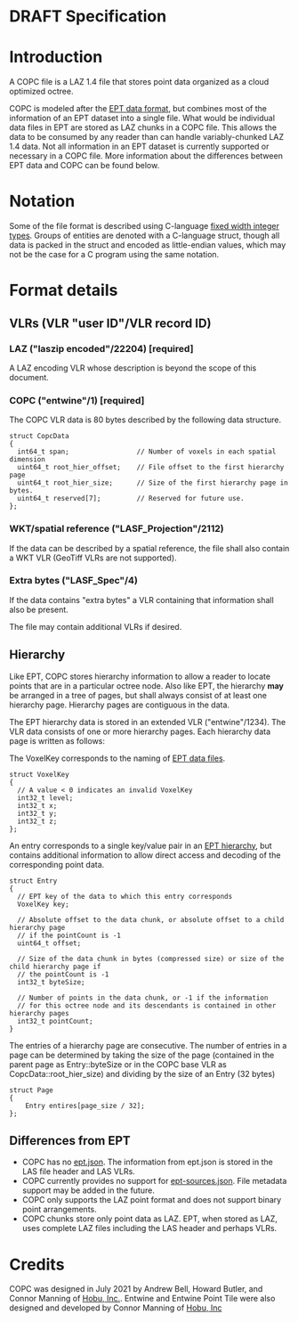 # **DRAFT Specification**

# Introduction

A COPC file is a LAZ 1.4 file that stores point data organized as a cloud optimized octree.

COPC is modeled after the [EPT data format](https://entwine.io/entwine-point-tile.html), but
combines most of the information of an EPT dataset into a single file.  What would be
individual data files in EPT are stored as LAZ chunks in a COPC file. This allows the data to be
consumed by any reader than can handle variably-chunked LAZ 1.4 data. Not all information in
an EPT dataset is currently supported or necessary in a COPC file. More information about the differences
between EPT data and COPC can be found below.

# Notation

Some of the file format is described using C-language
[fixed width integer types](https://en.cppreference.com/w/c/types/integer).
Groups of entities are denoted with a C-language struct, though all data is packed
in the struct and encoded as little-endian values, which may not be the case for
a C program using the same notation.

# Format details

## VLRs (VLR "user ID"/VLR record ID)

### LAZ ("laszip encoded"/22204) [required]

A LAZ encoding VLR whose description is beyond the scope of this document.

### COPC ("entwine"/1) [required]

The COPC VLR data is 80 bytes described by the following data structure.

    struct CopcData
    {
      int64_t span;                 // Number of voxels in each spatial dimension
      uint64_t root_hier_offset;    // File offset to the first hierarchy page
      uint64_t root_hier_size;      // Size of the first hierarchy page in bytes.
      uint64_t reserved[7];         // Reserved for future use.
    };

### WKT/spatial reference ("LASF_Projection"/2112)

If the data can be described by a spatial reference, the file shall also contain a
WKT VLR (GeoTiff VLRs are not supported).

### Extra bytes ("LASF_Spec"/4)

If the data contains "extra bytes" a VLR containing that information shall also be present.

The file may contain additional VLRs if desired.

## Hierarchy

Like EPT, COPC stores hierarchy information to allow a reader to locate points that
are in a particular octree node.  Also like EPT, the hierarchy **may** be arranged in
a tree of pages, but shall always consist of at least one hierarchy page. Hierarchy pages
are contiguous in the data.

The EPT hierarchy data is stored in an extended VLR ("entwine"/1234). The VLR data consists of
one or more hierarchy pages. Each hierarchy data page is written as follows:

The VoxelKey corresponds to the naming of
[EPT data files](https://entwine.io/entwine-point-tile.html#ept-data).

    struct VoxelKey
    {
      // A value < 0 indicates an invalid VoxelKey
      int32_t level;
      int32_t x;
      int32_t y;
      int32_t z;
    };

An entry corresponds to a single key/value pair in an
[EPT hierarchy](https://entwine.io/entwine-point-tile.html#ept-data),
but contains additional information to allow direct access and decoding of the corresponding
point data.

    struct Entry
    {
      // EPT key of the data to which this entry corresponds
      VoxelKey key;

      // Absolute offset to the data chunk, or absolute offset to a child hierarchy page
      // if the pointCount is -1
      uint64_t offset;

      // Size of the data chunk in bytes (compressed size) or size of the child hierarchy page if
      // the pointCount is -1
      int32_t byteSize;

      // Number of points in the data chunk, or -1 if the information
      // for this octree node and its descendants is contained in other hierarchy pages
      int32_t pointCount;
    }

The entries of a hierarchy page are consecutive. The number of entries in a page can be determined
by taking the size of the page (contained in the parent page as Entry::byteSize or in the COPC base VLR
as CopcData::root_hier_size) and dividing by the size of an Entry (32 bytes)

    struct Page
    {
        Entry entires[page_size / 32]; 
    };


## Differences from EPT

- COPC has no [ept.json](https://entwine.io/entwine-point-tile.html#ept-data). The information
  from ept.json is stored in the LAS file header and LAS VLRs.
- COPC currently provides no support for
  [ept-sources.json](https://entwine.io/entwine-point-tile.html#ept-sources).
  File metadata support may be added in the future.
- COPC only supports the LAZ point format and does not support binary
  point arrangements.
- COPC chunks store only point data as LAZ. EPT, when stored as LAZ, uses complete 
  LAZ files including the LAS header and perhaps VLRs.

# Credits

COPC was designed in July 2021 by Andrew Bell, Howard Butler, and Connor Manning of [Hobu, Inc.](https://hobu.co). Entwine and Entwine Point Tile were also designed and developed by Connor Manning of [Hobu, Inc](https://hobu.co)

